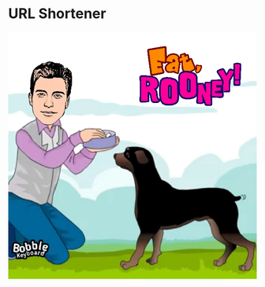 # URL Shortener 
![Alt Text](https://github.com/ash301/UrlShortener/blob/master/trydjango110/cart.gif)
